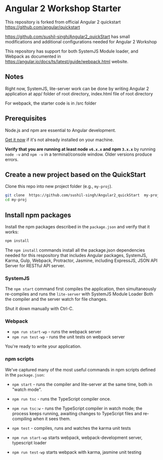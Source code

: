 # Angular 2 Workshop Starter

This repository is forked from official Angular 2 quickstart https://github.com/angular/quickstart

https://github.com/sushil-singh/Angular2_quickStart has small modifications and additional configurations needed for Angular 2 Workshop 

 
This repository has support for both SystemJS Module loader, and Webpack as documented in https://angular.io/docs/ts/latest/guide/webpack.html website. 
 
## Notes

Right now, SystemJS, lite-server work can be done by writing Angular 2 application at app/ folder of root directory, index.html file of root directory

For webpack, the starter code is in /src folder


## Prerequisites

Node.js and npm are essential to Angular development. 
    
<a href="https://docs.npmjs.com/getting-started/installing-node" target="_blank" title="Installing Node.js and updating npm">
Get it now</a> if it's not already installed on your machine.
 
**Verify that you are running at least node `v6.x.x` and npm `3.x.x`**
by running `node -v` and `npm -v` in a terminal/console window.
Older versions produce errors.
 
## Create a new project based on the QuickStart

Clone this repo into new project folder (e.g., `my-proj`).
```bash
git clone  https://github.com/sushil-singh/Angular2_quickStart  my-proj
cd my-proj
```
   
## Install npm packages


Install the npm packages described in the `package.json` and verify that it works:

```bash
npm install
```
 
The `npm install` commands install all the package.json dependencies needed for this respository that includes
Angular packages, SystemJS, Karma, Gulp, Webpack, Protractor, Jasmine, including ExpressJS, JSON API Server
for RESTful API server.

### SystemJS
 
The `npm start` command first compiles the application, 
then simultaneously re-compiles and runs the `lite-server` with SystemJS Module Loader
Both the compiler and the server watch for file changes.

Shut it down manually with Ctrl-C.


### Webpack

* `npm run start-wp` - runs the webpack server
* `npm run test-wp` - runs the unit tests on webpack server

You're ready to write your application.



### npm scripts

We've captured many of the most useful commands in npm scripts defined in the `package.json`:

* `npm start` - runs the compiler and  lite-server at the same time, both in "watch mode".
* `npm run tsc` - runs the TypeScript compiler once.
* `npm run tsc:w` - runs the TypeScript compiler in watch mode; the process keeps running, awaiting changes to TypeScript files and re-compiling when it sees them.
* `npm test` - compiles, runs and watches the karma unit tests

* `npm run start-wp` starts webpack, webpack-development server, typescript loader
* `npm run test-wp` starts webpack with karma, jasmine unit testing




 

